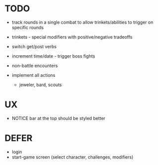 # TODO

- track rounds in a single combat to allow trinkets/abilities to trigger on specific rounds
- trinkets - special modifiers with positive/negative tradeoffs
- switch get/post verbs
- increment time/date - trigger boss fights
- non-battle encounters

- implement all actions
    - jeweler, bard, scouts

UX
=====
- NOTICE bar at the top should be styled better

DEFER
=========
- login
- start-game screen (select character, challenges, modifiers)
